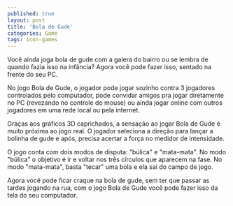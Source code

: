 ```yaml
---
published: true
layout: post
title: 'Bola de Gude'
categories: Game
tags: icon-games
---
```

Você ainda joga bola de gude com a galera do bairro ou se lembra de quando fazia isso na infância?
Agora você pode fazer isso, sentado na frente do seu PC.

No jogo Bola de Gude, o jogador pode jogar sozinho contra 3 jogadores controlados pelo computador, pode convidar amigos pra jogar diretamente no PC (revezando no controle do mouse) ou ainda jogar online com outros jogadores em uma rede local ou pela internet.

Graças aos gráficos 3D caprichados, a sensação ao jogar Bola de Gude é muito próxima ao jogo real. O jogador seleciona a direção para lançar a bolinha de gude e após, precisa acertar a força no medidor de intensidade.



O jogo conta com dois modos de disputa: "búlica" e "mata-mata". No modo "búlica" o objetivo é ir e voltar nos três círculos que aparecem na fase. No modo "mata-mata", basta "tecar" uma bola e ela sai do campo de jogo.

Agora você pode ficar craque na bola de gude, sem ter que passar as tardes jogando na rua, com o jogo Bola de Gude você pode fazer isso da tela do seu computador.